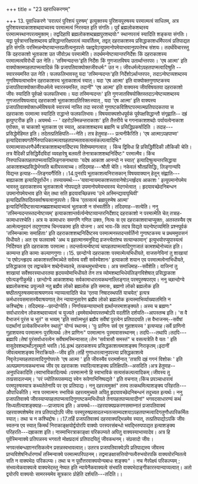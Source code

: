 +++
title = "23 दहराधिकरणम्"

+++
13. पूवाधिकरणे 'परात्परं पुरिशयं पुरुषम्' इत्युक्तस्य पुरिशयपुरुषस्य परमात्मत्वं साधितम्, अत्र पुरिशयस्याकाशशब्दवाच्यस्य परमात्मत्वं निरस्यत इति संगतिः। पूर्वं ब्रह्मलोकशब्दस्य परमात्मस्थानपरत्वमुक्तम्। तद्वदिहापि ब्रह्मलोकशब्दब्रह्मपुरशब्दयोः" स्थानपरत्वं स्यादिति शङ्कया संगतिः। यद्वा पूर्वत्रान्तरिक्षशब्दस्य प्रसिद्धान्तरिक्षपरत्वं व्यावर्तितम्, तद्वत् दहराकाशस्य प्रसिद्धाकाशधर्मिपरत्वं प्रतिपाद्यत इति संगतिः परस्मिन्नन्वेष्टव्यान्तरप्रतीत्यनुपपत्तेः पक्षद्वयेऽप्युपमानोपमेयाभावानुपपत्तेश्च संशयः। तदर्थविचारस्तु किं दहराकाशो भूताकाश उत जीवोऽथ परमात्मेति। तदर्थमन्वेष्टव्यान्तरनिर्देशः किं दहराकाशस्य परमात्मत्वविरोधी उत नेति। 'तस्मिन्यदन्तः'इति निर्देशः किं गुणजातविषय उतार्थान्तरपरः। 'एष आत्मा' इति वाक्योक्तमपहतपाप्मत्वादिकं किं प्रजापतिवाक्योक्तजीवधर्मः" उत न। जीवधर्मत्वेऽपहतपाप्मत्वादिश्रुति --स्वारस्यमस्ति उत नेति। फलफलिभावस्तु यदा 'तस्मिन्यदन्तः'इति निर्देशोऽर्थान्तरपरः, तदाऽन्वेष्टव्यशब्दस्य गुणविषयत्वाभावेन दहराकाशस्य भूताकाशत्वं स्यात्। यदा 'एष आत्मा' इति वाक्योक्तगुणाष्टकस्य प्रजापतिवाक्योक्तजीवधर्मत्वे स्वारस्यमस्ति, तदानीं" 'एष आत्मा' इति वाक्यस्य जीवविषयतया दहराकाशो जीवः स्यादिति पूर्वपक्षे फलफलिभावः। यदा तस्मिन्यदन्तः' इति गुणजातविषयोक्तिस्तदाऽन्वेष्टव्यशब्दस्य गुणजातविषयत्वाद् दहराकाशो भूताकाशादतिरिक्तःस्यात् , यदा 'एष आत्मा' इति वाक्यस्य प्रजापतिवाक्योक्तधर्मविषयत्वे स्वारस्यं नास्ति तदा स्वरसो गुणाष्टकविशिष्टपरमात्मप्रतिपादकतया स दहराकाशः परमात्मा स्यादिति राद्धान्ते फलफलिभावः। विषयवाक्यशोधपूर्वकं पूर्वपक्षसिद्धान्तौ संगृह्णाति-- दह्रं हृत्पुण्टरीक इति। अयमर्थः -- ' दहरोऽस्मिन्नन्तराकाशः' इति तैत्तरीये च गगनाकाशशब्दोः पर्यायत्वेनाकाश एवोक्तः, स चाकाशो भूताकाश एव स्यात्, आकाशशब्दस्य ब्रह्मणि च प्रसिद्धिप्रकर्षादिति । तदाह--- प्रसिद्धेर्महिमत इति। तदेतत्प्रतिक्षिपति---नेति। तत्र हेतुमाह--- प्रत्यनीकैरिति। 'एष आत्माऽपहपाप्मा' इत्यादिवाक्यगतैर्निरुपाधिकात्मत्वापहतपाप्मतावसत्यसंकल्पत्वादिभिः" परमात्मासाधरणैर्धर्मैरत्राकाशशब्दनार्दिष्टस्य विशेष्यमाणत्वात् । किंच द्विविधा हि प्रसिद्धिर्वैदिकी लौकिकी चेति। तत्र वैदिकी प्रसिद्धिर्वेदविदां व्यवहारेषु बलवती तेनात्राकाशशब्दनिर्दिष्टः" परमात्मैव। किंच निरुपाधिकापहतपाप्मत्वादिलिङ्गसनाथायाः 'यदेष आकाश आनन्दो न स्यात्' इत्यादिश्रुत्यन्तरसिद्धाया आकाशशब्दप्रसिद्धेर्भगवति बलीयस्त्वाच्च। तदिदमाह---श्रौती चेति। नकेवलं श्रौतप्रसिद्धिः, लिङ्गान्यपि विद्यन्त इत्याह---लिङ्गवर्गैरिति।।14.पुनरपि भूताकाशत्वनिरासकान् विषयवाक्यान् हेतून् संह्णाति---बाह्याकाश इत्यादिपूर्वार्धेन। तस्यायमर्थः---'यावान्वायमाकाशस्तावानेषोऽन्तर्हृदय आकाशः ' इत्युपमानोपमेय भावस्तु दहराकाशस्य भूताकाशत्वे नोपपद्यते उपमानोपमेयभावस्य भेदगर्भत्वात् । हृदयावच्छेदनिबन्धन उपमानोपमेयभाव इति चेत् तथा सति हृदयावच्छिन्नस्य 'उभे अस्मिन्द्यावापृथिवी' इत्यादिप्रतिपादितसर्वाश्रयत्वानुपपत्तेः। किंच 'एतत्सत्यं ब्रह्मपुरुमेष आत्मा' इत्यादिनिर्दिष्टसत्यात्मब्रह्मशब्दवाच्यत्वं भूताकाशे न संभवतीति। तदिदमाह--सत्येति। ननु 'तस्मिन्यदन्तस्तदन्वेष्टव्यम्' इत्याकाशान्तर्वर्त्यन्वेष्टव्यान्तरनिर्देशाद् दहराकाशो न परमात्मेति चेत् तत्राह- कामाधारश्चेति। अत्र यः कामाधारः समगणि गणित उक्तः, नित्यः स एव दहराकाशवाचाप्युक्तः, अतस्तस्यैव एष आत्मेत्यनुवदनं तद्गुणाश्च चिन्त्यकामा इति योजना। अयं भावः-किं तदत्र विद्यते यदन्वेष्टव्यमिति प्रश्नपूर्वकं 'तस्मिन्कामाः समाहिताः' इति दहराकाशशब्दनिर्दिष्टस्य परमात्मनस्तदन्तर्वर्तिनो गुणाष्टकस्य च प्रथममुपासनं विधीयते। अत एव फलवाक्ये 'अथ य इहात्मानमनुविद्य व्रजन्त्येतांश्च सत्यान्कामान्' इत्युभयोरप्युपास्यत्वं निर्दिश्यत इति दहराकाशः परमात्मा। तदन्तर्वत्यन्वेष्टव्यं चापहतपाप्मत्वादिगुणजातं कामशब्देनोच्यत इति। काम्यन्त इति कामाः कल्याणगुणाः।।15. छान्दोग्ये दहराकाशः परमात्मेत्यभिधीयते, वाजसनेयिनां तु शाखायां 'य एषोऽन्त्हृदय आकाशस्तस्मिञ्थेते सर्वस्य वशी सर्वस्येशानः' इत्याकाशे शयान एव परमात्मत्वेनाभिधीयते, प्रसिद्धाकास एव तद्वाचकेन शब्देनोच्यतचे, तत्कथमुभयोन्वयः। अत्र समाधिमाह--सर्वेशेति। वाजिनां तु शाखायां सर्वेश्वरस्याधारतया हृदयव्योमाभिधीयते तेन तत्र व्योमशब्दाभिधेयंलिङ्गविशेषात् प्रसिद्धाकाश एवेत्यङ्गीकुर्महे। छान्दोग्ये आकाशशब्दः सर्वकामाधारत्वकथनाल्लिङ्गात् परमपुरुषपरएव। ननु च्छान्दोग्ये ब्रह्मलोकशब्दः प्रयुज्यते नतु ब्रह्मैव लोको ब्रह्मलोक इति समासः, ब्रह्मणो लोको ब्रह्मलोक इति षष्ठीतत्पुरुषसमासाश्रयणस्य न्याय्यत्वादिति चेन्न 'एतया निषादस्थपतिं याचयेत्' इत्यत्र कर्मधारयसमासस्यैवाश्रयणात् तेन न्यायानुसारेण ब्रह्मैव लोको ब्रह्मलोक इत्यस्माभिर्व्याख्यातमिति न कश्चिद्दोषः। तदिदमाह--छान्दोग्येति। निर्णायकन्यायाभावे ह्यर्थान्तरमाशङ्क्यते। अस्य च ब्रह्मणः" सर्वाधारत्वेन लोकशब्दवाच्यत्वं च युज्यते।इममेवार्थमापस्तम्बोऽपि वदतीति दर्शयति--आपस्तम्ब इति। 'स वै वैभाजनं पुरंस च भूतं" स भव्यम् 'इति सर्वात्मभूतं ब्रह्मैव सर्वेषां पुरत्वेन प्रतिपादयति।स वैभाजनम्--सर्वेषां पदार्थांनां प्रत्येकविभजनेन स्थातुं" योग्यं स्थानम्। 'पुः प्राणिनः सर्व एव गुहाशयस्य ' इत्यप्याह।सर्वे प्राणिनो गुहाशयस्य परमात्मनः पुरमित्यर्थः।तेन प्राणिनः" परमात्मानः पुरमावासस्थानम्। तदपि---तथापि।तदपि---ब्रह्मापि।तेषां पुरंसर्वाधारत्वेन सर्वेषामस्मिन्वासात्।तेन 'सर्वत्रासौ समस्तं" च वसत्यत्रेति वै यतः ' इति वासुदेवशब्दार्थोऽनुस्मृतो भवति।16.इत्थं दहराकशस्य प्रसिद्धकाशत्वमाशङ्क्य निराकृतम्।इदानीं जीवत्वमाशङ्क्य निराक्रियते--जीव इति।तर्हि गुणाधारत्वानुपपत्त्या प्रसिद्धकाशत्वे निवृत्तेऽप्यपहतपात्वादिगुणोपपत्तेः 'एष आत्मा ' इति जीवस्यैव परामर्शनात् 'तत्रापि दह्रं गगनं विशोकः ' इति अल्पप्रमाणत्वकथनाच्च जीव एव दहराकाशः स्यादित्याशङ्क्य प्रतिक्षिपति--असदिति।अत्र हेतुमाह--अनुपधिकादिति।स्वाभाविकादित्यर्थः।परमात्मनो हि स्वाभाविकं सत्यसंकल्पत्वादिकम्।जीवस्य तु तत्प्रसादलभ्यम्। 'परं ज्योतिरूपसम्पद्य स्वेन रूपेणाभिनिष्पद्यते ' इति वचनात्।किंच प्रपञ्चाधारत्वं परमपुरुषस्यात्र कथ्यतेतेनापि पर एव प्रतिपाद्यः। ननु दहरत्वमुक्तं" तस्य तत्कथमित्याशङ्क्य परिहरति---औपाधिकीति। नात्र परमात्मनः स्भाविकं दहरत्वमुच्यते अपितु हृदयावच्छेदनिबन्धनं तदुच्यत इत्यर्थः। ननु प्रजापतिवाक्ये जीवस्याप्यपहतपाप्मत्वादिगुणाष्टकमभिधीयते तेनापहतपाप्मत्वादीनां" भगवदसाधारण्यं कथं सिध्यतीत्याशङ्क्याह---प्राजापत्य इति। अयमर्थः---दहरवाक्यप्रकरणसमाम्नातं प्रजापतिवाक्यं दहरवाक्यशेषमेव तत्र प्रतिपाद्योऽपि जीवः परमपुरुषप्रसादलभ्यतत्साम्यदशयाऽपहतपाप्मत्वादिगतुणौधपरिकर्मितः स्यात्। तथा च न कश्चिद्दोषः।।17.तर्हि प्रजापतिवाक्यं दहरवाक्यद्भिन्नमेव स्यात्, तत्प्रतिपाद्योऽपकि जीवः स्वतन्त्र एव स्यात् किमर्थं निराकाङ्क्षयोर्द्वयोरपि वाक्योः परस्परसंबन्धो भवद्भिरुपपाद्यत इत्याशङ्क्य परिहरति---दह्राकाश इति। नास्माभिरत्राकाङ्क्षा परिकल्प्यते अपितु वाक्यस्याभाव्यादेव। अत्र हि पूर्वस्मिन्वाक्ये प्रतिपन्नस्य भगवतो मोक्षप्रदत्वं प्रतिपादयितुं जीवकथनम्। संप्रसादो जीवः। भगवत्संबन्धज्ञानरसिकत्वेन प्रसन्नस्वभावत्वात्। उतरत्र प्रजापतिवाक्येऽपि प्रतिपाद्यस्य जीवस्य प्राप्यविशेषनिर्धारणार्थं तस्मिन्वाक्ये परमात्मपरिपठनम्। तद्वमाङक्षासत्तियोग्यत्वैरुभयोरपकि वाक्ययोरन्वितत्वे सति न वाक्यभेदः परिकल्प्यः। तथा च न पूर्वोत्तरवाक्ययोन्यबाधः शङ्क्यः" । नच नैरपेक्ष्यं परिकल्प्यम् ; संभवत्वेकवाक्यत्वे वाक्यभेदस्तु नेष्यत इति न्यायेनैकवाक्यत्वे संभवति वाक्यभेदाङ्गीकारस्यान्याय्यत्वात्। अतो द्वयोरपि वाक्ययोः सामरस्यमेव सूत्रकारः प्रोहेति दर्शयति---तदिति।।